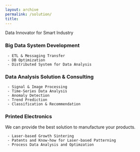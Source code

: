 ```yaml
---
layout: archive
permalink: /solution/
title: 
---
```

Data Innovator for Smart Industry

### Big Data System Development
```
 - ETL & Messaging Transfer
 - DB Optimization
 - Distributed System for Data Analysis
```

### Data Analysis Solution & Consulting
```
 - Signal & Image Processing
 - Time-Series Data Analysis
 - Anomaly Detection
 - Trend Prediction
 - Classification & Recommendation
```

### Printed Electronics
We can provide the best solution to manufacture your products.
```
 - Laser-based Growth Sintering
 - Patents and Know-how for Laser-based Patterning
 - Process Data Analysis and Optimzation
```
